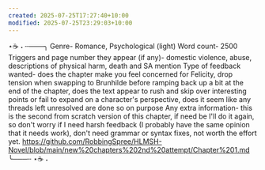 ```yaml
---
created: 2025-07-25T17:27:40+10:00
modified: 2025-07-25T23:29:03+10:00
---
```


⋆☕️ ˖ ┄───╮
Genre- Romance, Psychological (light)
Word count- 2500
Triggers and page number they appear (if any)- domestic violence, abuse, descriptions of physical harm, death and SA mention
Type of feedback wanted- does the chapter make you feel concerned for Felicity, drop tension when swapping to Brunhilde before ramping back up a bit at the end of the chapter, does the text appear to rush and skip over interesting points or fail to expand on a character's perspective, does it seem like any threads left unresolved are done so on purpose
Any extra information- this is the second from scratch version of this chapter, if need be I'll do it again, so don't worry if I need harsh feedback (I probably have the same opinion that it needs work), don't need grammar or syntax fixes, not worth the effort yet.
https://github.com/RobbingSpree/HLMSH-Novel/blob/main/new%20chapters%202nd%20attempt/Chapter%201.md
╰───┄ ⋆☕️ ˖
